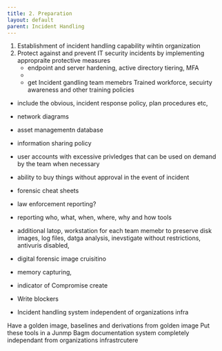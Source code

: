 ```yaml
---
title: 2. Preparation
layout: default    
parent: Incident Handling
---
```


1. Establishment of incident handling capability wihtin organization
2. Protect against and prevent IT security incidents by implementing appropraite protective measures
	- endpoint and server hardening, active directory tiering, MFA
	- 
	- get Incident gandling team memebrs
Trained workforce, secuirty awareness and other training
policies
- include the obvious, incident response policy, plan procedures etc,
- network diagrams
- asset managementn database
- information sharing policy
- user accounts with excessive privledges that can be used on demand by the team when necessary
- ability to buy things without approval in the event of incident
- forensic cheat sheets
- law enforcement reporting?
- reporting who, what, when, where, why and how
tools

- additional latop, workstation for each team memebr to preserve disk images, log files, datga analysis, inevstigate without restrictions, antivuris disabled, 
- digital forensic image cruisitino
- memory capturing,
- indicator of Compromise create
- Write blockers
- Incident handling system independent of organizations infra

Have a golden image, baselines and derivations from golden image
Put these tools in a Junmp Bagm documentation system completely independant from organizations infrastrcutere